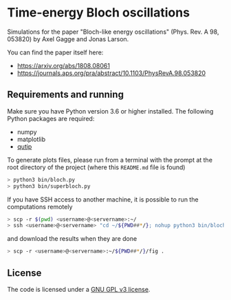# Time-energy Bloch oscillations

Simulations for the paper "Bloch-like energy oscillations" (Phys. Rev. A 98, 053820) by Axel Gagge and Jonas Larson.

You can find the paper itself here:

- https://arxiv.org/abs/1808.08061
- https://journals.aps.org/pra/abstract/10.1103/PhysRevA.98.053820

## Requirements and running

Make sure you have Python version 3.6 or higher installed. The following Python packages are required:

- numpy
- matplotlib
- [qutip](http://qutip.org/)

To generate plots files, please run from a terminal with the prompt at the root directory of the project (where this `README.md` file is found)


```bash
> python3 bin/bloch.py
> python3 bin/superbloch.py
```

If you have SSH access to another machine, it is possible to run the computations remotely

```bash
> scp -r $(pwd) <username>@<servername>:~/
> ssh <username>@<servername> "cd ~/${PWD##*/}; nohup python3 bin/bloch.py > /dev/null 2>&1 &"
```

and download the results when they are done

```bash
> scp -r <username>@<servername>:~/${PWD##*/}/fig .
```

## License

The code is licensed under a [GNU GPL v3 license](https://www.gnu.org/licenses/gpl-3.0.html).
